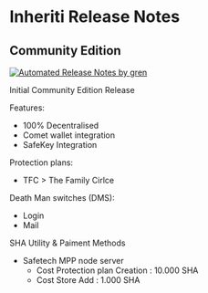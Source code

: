 

# Inheriti Release Notes

## Community Edition

[![Automated Release Notes by gren](https://img.shields.io/badge/Inheriti%20CE-V1.1.1.0-blue)](https://github-tools.github.io/github-release-notes/)

Initial Community Edition Release

Features:

 * 100% Decentralised
 * Comet wallet integration
 * SafeKey Integration

 Protection plans:

 * TFC > The Family Cirlce

 Death Man switches (DMS):

 * Login
 * Mail

SHA Utility & Paiment Methods

 * Safetech MPP node server
    - Cost Protection plan Creation : 10.000 SHA
    - Cost Store Add : 1.000 SHA